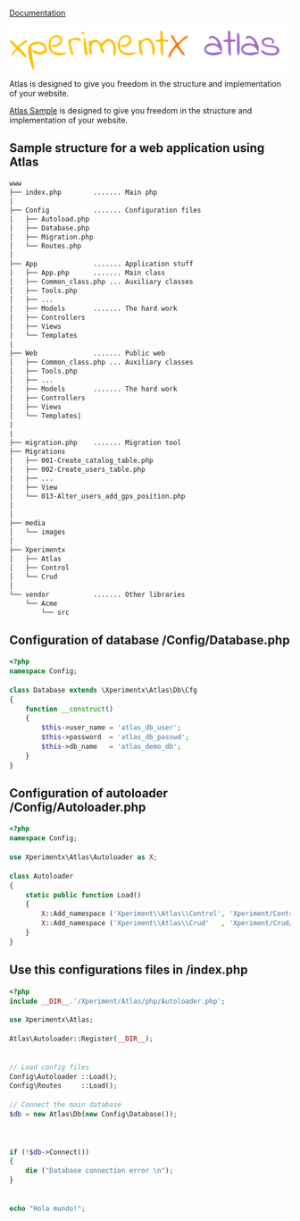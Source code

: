 [Documentation](README.md)

![xperimentx atlas](images/atlas.png)

Atlas is designed to give you freedom in the structure and implementation of your website.

[Atlas Sample](https://github.com/xperimentx/atlas-sample) is designed to give you freedom in the structure and implementation of your website.


## Sample structure for a web application using Atlas
```
www
├── index.php        ....... Main php
│
├── Config           ....... Configuration files
│   ├── Autoload.php
│   ├── Database.php
│   ├── Migration.php
│   └── Routes.php
│
├── App              ....... Application stuff
│   ├── App.php      ....... Main class
│   ├── Common_class.php ... Auxiliary classes
│   ├── Tools.php
│   ├── ...
│   ├── Models       ....... The hard work 
│   ├── Controllers  
│   ├── Views
│   └── Templates
|
├── Web              ....... Public web
│   ├── Common_class.php ... Auxiliary classes
│   ├── Tools.php
│   ├── ...
│   ├── Models       ....... The hard work 
│   ├── Controllers  
│   ├── Views
│   └── Templates|
|
|
├── migration.php    ....... Migration tool
├── Migrations
│   ├── 001-Create_catalog_table.php
│   ├── 002-Create_users_table.php
│   ├── ...
│   ├── View
│   └── 013-Alter_users_add_gps_position.php
│
│
├── media
│   └── images
│
├── Xperimentx
│   ├── Atlas
│   ├── Control
│   └── Crud
│
└── vendor           ....... Other libraries
    └── Acme
        └── src

```


## Configuration of database /Config/Database.php

```php
<?php
namespace Config;

class Database extends \Xperimentx\Atlas\Db\Cfg
{
    function __construct()
    {
        $this->user_name = 'atlas_db_user';
        $this->password  = 'atlas_db_passwd';
        $this->db_name   = 'atlas_demo_db';
    }
}
```

## Configuration of autoloader /Config/Autoloader.php

```php
<?php
namespace Config;

use Xperimentx\Atlas\Autoloader as X;

class Autoloader
{
    static public function Load()
    {
        X::Add_namespace ('Xperiment\\Atlas\\Control', 'Xperiment/Control/php');
        X::Add_namespace ('Xperiment\\Atlas\\Crud'   , 'Xperiment/Crud/php'   );
    }
}
```



## Use this configurations files in /index.php

```php
<?php
include __DIR__.'/Xperiment/Atlas/php/Autoloader.php';

use Xperimentx\Atlas;

Atlas\Autoloader::Register(__DIR__);


// Load config files
Config\Autoloader ::Load();
Config\Routes     ::Load();

// Connect the main database
$db = new Atlas\Db(new Config\Database());



if (!$db->Connect())
{
    die ("Database connection error \n");
}


echo "Hola mundo!";
```


